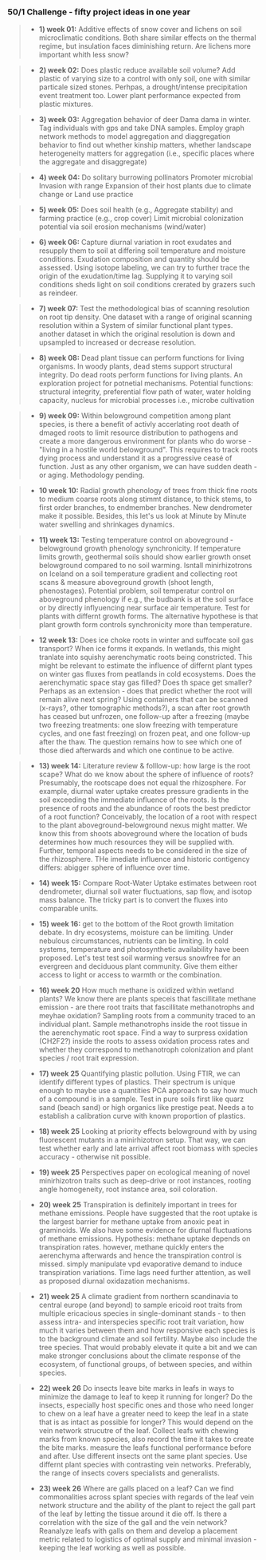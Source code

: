 ### 50/1 Challenge - fifty project ideas in one year

> - **1) week 01:** Additive effects of snow cover and lichens on soil microclimatic conditions. Both share similar effects on the thermal regime, but insulation faces diminishing return. Are lichens more important whith less snow?

> - **2) week 02:** Does plastic reduce available soil volume? Add plastic of varying size to a control with only soil, one with similar particale sized stones. Perhpas, a drought/intense precipitation event treatment too. Lower plant performance expected from plastic mixtures.

> - **3) week 03:** Aggregation behavior of deer Dama dama in winter. Tag individuals with gps and take DNA samples. Employ graph network methods to model aggregation and diaggregation behavior to find out whether kinship matters, whether landscape heterogeneity matters for aggregation (i.e., specific places where the aggregate and disaggregate)

> - **4) week 04:** Do solitary burrowing pollinators Promoter microbial Invasion with range Expansion of their host plants due to climate change or Land use practice

> - **5) week 05:** Does soil health (e.g., Aggregate stability) and farming practice (e.g., crop cover) Limit microbial colonization potential via soil erosion mechanisms (wind/water)

> - **6) week 06:** Capture diurnal variation in root exudates and resupply them to soil at differing soil temperature and moisture conditions. Exudation composition and quantity should be assessed. Using isotope labeling, we can try to further trace the origin of the exudation/time lag. Supplying it to varying soil conditions sheds light on soil conditions crerated by grazers such as reindeer.

> - **7) week 07:** Test the methodological bias of scanning resolution on root tip density. One dataset with a range of original scanning resolution within a System of similar functional plant types. another dataset in which the original resolution is down and upsampled to increased or decrease resolution.

> - **8) week 08:** Dead plant tissue can perform functions for living organisms. In woody plants, dead stems support structural integrity. Do dead roots perform functions for living plants. An exploration project for potnetial mechanisms. Potential functions: structural integrity, preferential flow path of water, water holding capacity, nucleus for microbial processes i.e., microbe cultivation

> - **9) week 09:** Within belowground competition among plant species, is there a benefit of activly accerlating root death of dmaged roots to limit resource distribution to pathogens and create a more dangerous environment for plants who do worse  - "living in a hostile world belowground". This requires to track roots dying process and understand it as a progressive ceasé of function. Just as any other organism, we can have sudden death - or aging. Methodology pending. 

> - **10 week 10:** Radial growth phenology of trees from thick fine roots to medium coarse roots along stimmt distance, to thick stems, to first order branches, to endmember branches. New dendrometer make it possible. Besides, this let's us look at Minute by Minute water swelling and shrinkages dynamics.

>- **11) week 13:** Testing temperature control on aboveground - belowground growth phenology synchronicity. If temperature limits growth, geothermal soils should show earlier growth onset belowground compared to no soil warming. Isntall minirhizotrons on Iceland on a soil temperature gradient and collecting root scans & measure aboveground growth (shoot length, phenostages). Potential problem, soil temperatur control on aboveground phenology if e.g., the budbank is at the soil surface or by directly inflyuencing near surface air temperature. Test for plants with differnt growth forms. The alternative hypothese is that plant growth form controls synchronicity more than temperature.

>- **12 week 13:**  Does ice choke roots in winter and suffocate soil gas transport? When ice forms it expands. In wetlands, this might tranlate into squishy aerenchymatic roots being constricted. This might be relevant to estimate the influence of differnt plant types on winter gas fluxes from peatlands in cold ecosystems. Does the aerenchymatic space stay gas filled? Does th space get smaller? Perhaps as an extension - does that predict whether the root will remain alive next spring? Using containers that can be scanned (x-rays?, other tomographic methods?), a scan after root growth has ceased but unfrozen, one follow-up after a freezing (maybe two freezing treatments:  one slow freezing with temperature cycles, and one fast freezing) on frozen peat, and one follow-up after the thaw. The question remains how to see which one of those died afterwards and which one continue to be active.

>- **13) week 14:** Literature review & folllow-up: how large is the root scape? What do we know about the sphere of influence of roots? Presumably, the rootscape does not equal the rhizosphere. For example, diurnal water uptake creates pressure gradients in the soil exceeding the immediate influence of the roots. Is the presence of roots and the abundance of roots the best predictor of a root function? Conceivably, the location of a root with respect to the plant aboveground-belowground nexus might matter. We know this from shoots aboveground where the location of buds determines how much resources they will be supplied with. Further, temporal aspects needs to be considered in the size of the rhizosphere. THe imediate influence and historic contigency differs:  abigger sphere of influence over time.   

>- **14) week 15:** Compare Root-Water Uptake estimates between root dendrometer, diurnal soil water fluctuations, sap flow, and isotop mass balance. The tricky part is to convert the fluxes into comparable units. 

>- **15) week 16:** get to the bottom of the Root growth limitation debate. In dry ecosystems, moisture can be limiting. Under nebulous circumstances, nutrients  can be limiting. In cold systems, temperature and photosynthetic availability have been proposed. Let's test test soil warming versus snowfree for an evergreen and deciduous plant community. Give them either access to light or access to warmth or the combination.
 
>- **16) week 20** How much methane is oxidized within wetland plants? We know there are plants speceis that fascillitate methane emission - are there root traits that fascillitate methanotrophs and meyhae oxidation? Sampling roots from a community traced to an individual plant. Sample methanotrophs inside the root tissue in the aerenchymatic root space. Find a way to surpress oxidation (CH2F2?) inside the roots to assess oxidation process rates and whether they correspond to methanotroph colonization and plant species / root trait expression. 
 
>- **17) week 25** Quantifying plastic pollution. Using FTIR, we can identify different types of plastics. Their spectrum is unique enough to maybe use a quantities PCA approach to say how much of a compound is in a sample. Test in pure soils first like quarz sand (beach sand) or high organics like prestige peat. Needs a to establish a calibration curve with known proportion of plastics.

>- **18) week 25** Looking at priority effects belowground with by using fluorescent mutants in a minirhizotron setup. That way, we can test whether early and late arrival affect root biomass with species accuracy - otherwise nit possible.

>- **19) week 25** Perspectives paper on ecological meaning of novel minirhizotron traits such as deep-drive or root instances, rooting angle homogeneity, root instance area, soil coloration. 

>- **20) week 25** Transpiration is definitely important in trees for methane emissions. People have suggested that the root uptake is the largest barrier for methane uptake from anoxic peat in graminoids. We also have some evidence for diurnal fluctuations of methane emissions. Hypothesis: methane uptake depends on transpiration rates. however, methane quickly enters the aerenchyma afterwards and hence the transpiration control is missed. simply manipulate vpd evaporative demand to induce transpiration variations. Time lags need further attention, as well as proposed diurnal oxidazation mechanisms.

>- **21) week 25** A climate gradient from northern scandinavia to central europe (and beyond) to sample ericoid root traits from multiple ericacious species in single-dominant stands - to then assess intra- and interspecies specific root trait variation, how much it varies between them and how responsive each species is to the background climate and soil fertility. Maybe also include the tree species. That would probably elevate it quite a bit and we can make stronger conclusions about the climate response of the ecosystem, of functional groups, of between species, and within species.

>- **22) week 26** Do insects leave bite marks in leafs in ways to minimize the damage to leaf to keep it running for longer? Do the insects, especially host specific ones and those who need longer to chew on a leaf have a greater need to keep the leaf in a state that is as intact as possible for longer? This would depend on the vein network strucutre of the leaf. Collect leafs with chewing marks from known species, also record the time it takes to create the bite marks. measure the leafs functional performance before and after. Use different insects ont the same plant species. Use differnt plant species with contrasting vein networks. Preferably, the range of insects covers specialists and generalists.
>
>- **23) week 26** Where are galls placed on a leaf? Can we find commonalities across splant species with regards of the leaf vein network structure and the ability of the plant to reject the gall part of the leaf by letting the tissue around it die off. Is there a correlation with the size of the gall and the vein network? Reanalyze leafs with galls on them and develop a placement metric related to logistics of optimal supply and minimal invasion - keeping the leaf working as well as possible. 
 
